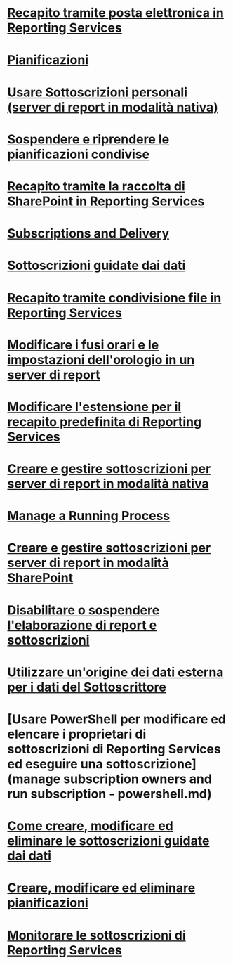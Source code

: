 # [Recapito tramite posta elettronica in Reporting Services](e-mail-delivery-in-reporting-services.md)
# [Pianificazioni](schedules.md)
# [Usare Sottoscrizioni personali (server di report in modalità nativa)](use-my-subscriptions-native-mode-report-server.md)
# [Sospendere e riprendere le pianificazioni condivise](pause-and-resume-shared-schedules.md)
# [Recapito tramite la raccolta di SharePoint in Reporting Services](sharepoint-library-delivery-in-reporting-services.md)
# [Subscriptions and Delivery](subscriptions-and-delivery-reporting-services.md)
# [Sottoscrizioni guidate dai dati](data-driven-subscriptions.md)
# [Recapito tramite condivisione file in Reporting Services](file-share-delivery-in-reporting-services.md)
# [Modificare i fusi orari e le impostazioni dell'orologio in un server di report](change-time-zones-and-clock-settings-on-a-report-server.md)
# [Modificare l'estensione per il recapito predefinita di Reporting Services](change-the-default-reporting-services-delivery-extension.md)
# [Creare e gestire sottoscrizioni per server di report in modalità nativa](create-and-manage-subscriptions-for-native-mode-report-servers.md)
# [Manage a Running Process](manage-a-running-process.md)
# [Creare e gestire sottoscrizioni per server di report in modalità SharePoint](create-and-manage-subscriptions-for-sharepoint-mode-report-servers.md)
# [Disabilitare o sospendere l'elaborazione di report e sottoscrizioni](disable-or-pause-report-and-subscription-processing.md)
# [Utilizzare un'origine dei dati esterna per i dati del Sottoscrittore](use-an-external-data-source-for-subscriber-data-data-driven-subscription.md)
# [Usare PowerShell per modificare ed elencare i proprietari di sottoscrizioni di Reporting Services ed eseguire una sottoscrizione](manage subscription owners and run subscription - powershell.md)
# [Come creare, modificare ed eliminare le sottoscrizioni guidate dai dati](create-modify-and-delete-data-driven-subscriptions.md)
# [Creare, modificare ed eliminare pianificazioni](create-modify-and-delete-schedules.md)
# [Monitorare le sottoscrizioni di Reporting Services](monitor-reporting-services-subscriptions.md)
